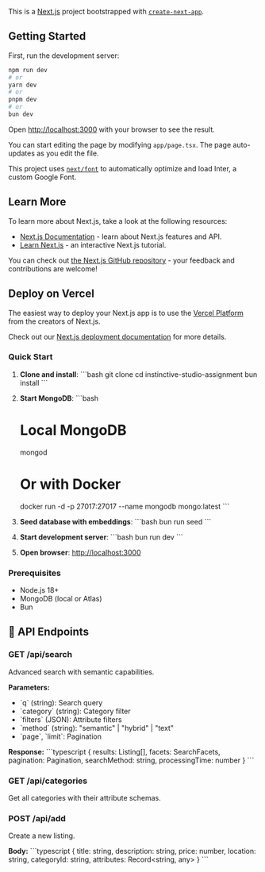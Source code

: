 This is a [Next.js](https://nextjs.org/) project bootstrapped with [`create-next-app`](https://github.com/vercel/next.js/tree/canary/packages/create-next-app).

## Getting Started

First, run the development server:

```bash
npm run dev
# or
yarn dev
# or
pnpm dev
# or
bun dev
```

Open [http://localhost:3000](http://localhost:3000) with your browser to see the result.

You can start editing the page by modifying `app/page.tsx`. The page auto-updates as you edit the file.

This project uses [`next/font`](https://nextjs.org/docs/basic-features/font-optimization) to automatically optimize and load Inter, a custom Google Font.

## Learn More

To learn more about Next.js, take a look at the following resources:

- [Next.js Documentation](https://nextjs.org/docs) - learn about Next.js features and API.
- [Learn Next.js](https://nextjs.org/learn) - an interactive Next.js tutorial.

You can check out [the Next.js GitHub repository](https://github.com/vercel/next.js/) - your feedback and contributions are welcome!

## Deploy on Vercel

The easiest way to deploy your Next.js app is to use the [Vercel Platform](https://vercel.com/new?utm_medium=default-template&filter=next.js&utm_source=create-next-app&utm_campaign=create-next-app-readme) from the creators of Next.js.

Check out our [Next.js deployment documentation](https://nextjs.org/docs/deployment) for more details.

### Quick Start

1. **Clone and install**:
   \`\`\`bash
   git clone [<repository-url>](https://github.com/Night3y3/instinctive-studio-assignment.git)
   cd instinctive-studio-assignment
   bun install
   \`\`\`

2. **Start MongoDB**:
   \`\`\`bash

   # Local MongoDB

   mongod

   # Or with Docker

   docker run -d -p 27017:27017 --name mongodb mongo:latest
   \`\`\`

3. **Seed database with embeddings**:
   \`\`\`bash
   bun run seed
   \`\`\`

4. **Start development server**:
   \`\`\`bash
   bun run dev
   \`\`\`

5. **Open browser**: [http://localhost:3000](http://localhost:3000)

### Prerequisites

- Node.js 18+
- MongoDB (local or Atlas)
- Bun

## 🔧 API Endpoints

### GET /api/search

Advanced search with semantic capabilities.

**Parameters:**

- \`q\` (string): Search query
- \`category\` (string): Category filter
- \`filters\` (JSON): Attribute filters
- \`method\` (string): "semantic" | "hybrid" | "text"
- \`page\`, \`limit\`: Pagination

**Response:**
\`\`\`typescript
{
results: Listing[],
facets: SearchFacets,
pagination: Pagination,
searchMethod: string,
processingTime: number
}
\`\`\`

### GET /api/categories

Get all categories with their attribute schemas.

### POST /api/add

Create a new listing.

**Body:**
\`\`\`typescript
{
title: string,
description: string,
price: number,
location: string,
categoryId: string,
attributes: Record<string, any>
}
\`\`\`
